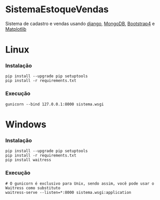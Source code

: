 # SistemaEstoqueVendas

Sistema de cadastro e vendas usando [django](https://www.djangoproject.com/), [MongoDB](https://www.mongodb.com/), [Bootstrap4](https://getbootstrap.com/) e [Matplotlib](https://matplotlib.org/)

# Linux
### Instalação

```shell
pip install --upgrade pip setuptools
pip install -r requirements.txt
```

### Execução

```shel
gunicorn --bind 127.0.0.1:8000 sistema.wsgi
```

# Windows
### Instalação

```shel
pip install --upgrade pip setuptools
pip install -r requirements.txt
pip install waitress
```

### Execução

```shel
# O gunicorn é exclusivo para Unix, sendo assim, você pode usar o Waitress como substituto
waitress-serve --listen=*:8000 sistema.wsgi:application
```
